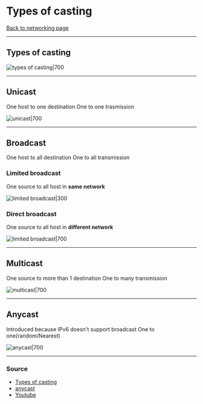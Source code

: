 # Types of casting
[Back to networking page](../index.md)
- --
## Types of casting

![types of casting|700](https://www.gatevidyalay.com/wp-content/uploads/2018/09/Types-of-Casting.png)
- --
## Unicast
One host to one destination
One to one trasmission

![unicast|700](https://www.gatevidyalay.com/wp-content/uploads/2018/09/Unicast-Diagram.png)
- --
## Broadcast
One host to all destination 
One to all transmission

### Limited broadcast
One source to all host in **same network**

![limited broadcast|300](https://www.gatevidyalay.com/wp-content/uploads/2018/09/Limited-Broadcast-Diagram.png)

### Direct broadcast
One source to all host in **different network**

![limited broadcast|700](https://www.gatevidyalay.com/wp-content/uploads/2018/09/Direct-Broadcast-Diagram.png)
- --
## Multicast
One source to more than 1 destination
One to many transmission

![multicast|700](https://www.gatevidyalay.com/wp-content/uploads/2018/09/Multicast-Diagram.png)
- --
## Anycast
Introduced because IPv6 doesn't support broadcast
One to one(random/Nearest)

![anycast|700](https://ma.ttias.be/wp-content/uploads/2010/03/anycast.png)
- --
### Source
- [Types of casting](https://www.gatevidyalay.com/types-of-casting-unicast-broadcast-multicast/)
- [anycast](https://ma.ttias.be/address-types-unicast-multicast-anycast/)
- [Youtube](https://youtu.be/1GbJUAcHfKU?t=241)